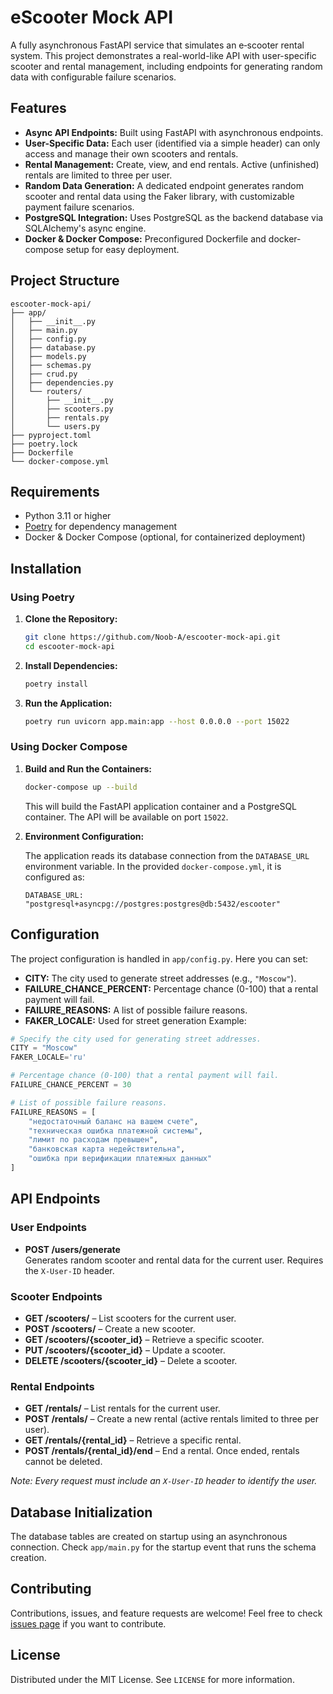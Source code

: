 # eScooter Mock API

A fully asynchronous FastAPI service that simulates an e‑scooter rental system. This project demonstrates a real-world-like API with user-specific scooter and rental management, including endpoints for generating random data with configurable failure scenarios.

## Features

- **Async API Endpoints:** Built using FastAPI with asynchronous endpoints.
- **User-Specific Data:** Each user (identified via a simple header) can only access and manage their own scooters and rentals.
- **Rental Management:** Create, view, and end rentals. Active (unfinished) rentals are limited to three per user.
- **Random Data Generation:** A dedicated endpoint generates random scooter and rental data using the Faker library, with customizable payment failure scenarios.
- **PostgreSQL Integration:** Uses PostgreSQL as the backend database via SQLAlchemy's async engine.
- **Docker & Docker Compose:** Preconfigured Dockerfile and docker-compose setup for easy deployment.

## Project Structure

```
escooter-mock-api/
├── app/
│   ├── __init__.py
│   ├── main.py
│   ├── config.py
│   ├── database.py
│   ├── models.py
│   ├── schemas.py
│   ├── crud.py
│   ├── dependencies.py
│   └── routers/
│       ├── __init__.py
│       ├── scooters.py
│       ├── rentals.py
│       └── users.py
├── pyproject.toml
├── poetry.lock
├── Dockerfile
└── docker-compose.yml
```

## Requirements

- Python 3.11 or higher
- [Poetry](https://python-poetry.org/) for dependency management
- Docker & Docker Compose (optional, for containerized deployment)

## Installation

### Using Poetry

1. **Clone the Repository:**

   ```bash
   git clone https://github.com/Noob-A/escooter-mock-api.git
   cd escooter-mock-api
   ```

2. **Install Dependencies:**

   ```bash
   poetry install
   ```

3. **Run the Application:**

   ```bash
   poetry run uvicorn app.main:app --host 0.0.0.0 --port 15022
   ```

### Using Docker Compose

1. **Build and Run the Containers:**

   ```bash
   docker-compose up --build
   ```

   This will build the FastAPI application container and a PostgreSQL container. The API will be available on port `15022`.

2. **Environment Configuration:**

   The application reads its database connection from the `DATABASE_URL` environment variable. In the provided `docker-compose.yml`, it is configured as:
   
   ```
   DATABASE_URL: "postgresql+asyncpg://postgres:postgres@db:5432/escooter"
   ```

## Configuration

The project configuration is handled in `app/config.py`. Here you can set:

- **CITY:** The city used to generate street addresses (e.g., `"Moscow"`).
- **FAILURE_CHANCE_PERCENT:** Percentage chance (0-100) that a rental payment will fail.
- **FAILURE_REASONS:** A list of possible failure reasons.
- **FAKER_LOCALE:** Used for street generation
Example:

```python
# Specify the city used for generating street addresses.
CITY = "Moscow"
FAKER_LOCALE='ru'

# Percentage chance (0-100) that a rental payment will fail.
FAILURE_CHANCE_PERCENT = 30

# List of possible failure reasons.
FAILURE_REASONS = [
    "недостаточный баланс на вашем счете",
    "техническая ошибка платежной системы",
    "лимит по расходам превышен",
    "банковская карта недействительна",
    "ошибка при верификации платежных данных"
]
```

## API Endpoints

### User Endpoints

- **POST /users/generate**  
  Generates random scooter and rental data for the current user. Requires the `X-User-ID` header.

### Scooter Endpoints

- **GET /scooters/** – List scooters for the current user.
- **POST /scooters/** – Create a new scooter.
- **GET /scooters/{scooter_id}** – Retrieve a specific scooter.
- **PUT /scooters/{scooter_id}** – Update a scooter.
- **DELETE /scooters/{scooter_id}** – Delete a scooter.

### Rental Endpoints

- **GET /rentals/** – List rentals for the current user.
- **POST /rentals/** – Create a new rental (active rentals limited to three per user).
- **GET /rentals/{rental_id}** – Retrieve a specific rental.
- **POST /rentals/{rental_id}/end** – End a rental. Once ended, rentals cannot be deleted.

_Note: Every request must include an `X-User-ID` header to identify the user._

## Database Initialization

The database tables are created on startup using an asynchronous connection. Check `app/main.py` for the startup event that runs the schema creation.

## Contributing

Contributions, issues, and feature requests are welcome! Feel free to check [issues page](https://github.com/yourusername/escooter-mock-api/issues) if you want to contribute.

## License

Distributed under the MIT License. See `LICENSE` for more information.

